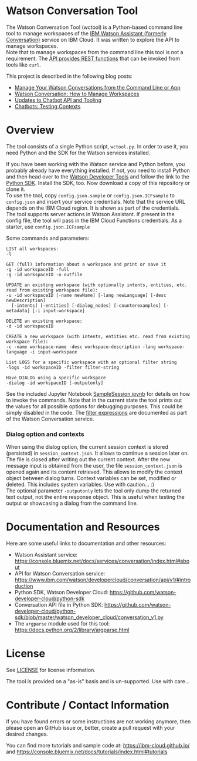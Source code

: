 # Watson Conversation Tool
The Watson Conversation Tool (wctool) is a Python-based command line tool to manage workspaces of the [IBM Watson Assistant (formerly Conversation)](https://www.ibm.com/watson/developercloud/doc/conversation/index.html) service on IBM Cloud. It was written to explore the API to manage workspaces.   
Note that to manage workspaces from the command line this tool is not a requirement. The [API provides REST functions](https://www.ibm.com/watson/developercloud/conversation/api/v1/?curl#workspaces) that can be invoked from tools like `curl`.

This project is described in the following blog posts:
* [Manage Your Watson Conversations from the Command Line or App](http://blog.4loeser.net/2017/03/manage-your-watson-conversations-from.html)
* [Watson Conversation: How to Manage Workspaces](https://www.ibm.com/blogs/bluemix/2017/04/watson-conversation-manage-workspaces/)
* [Updates to Chatbot API and Tooling](http://blog.4loeser.net/2017/05/updates-to-chatbot-api-and-tooling.html)
* [Chatbots: Testing Contexts](http://blog.4loeser.net/2017/07/chatbots-testing-contexts.html)

# Overview
The tool consists of a single Python script, `wctool.py`. In order to use it, you need Python and the SDK for the Watson services installed.

If you have been working with the Watson service and Python before, you probably already have everything installed. If not, you need to install Python and then head over to the [Watson Developer Tools](https://www.ibm.com/watson/developercloud/developer-tools.html) and follow the link to the [Python SDK](https://github.com/watson-developer-cloud/python-sdk). Install the SDK, too. Now download a copy of this repository or clone it.   
To use the tool, copy `config.json.sample` or `config.json.ICFsample` to `config.json` and insert your service credentials. Note that the service URL depends on the IBM Cloud region. It is shown as part of the credentials.   
The tool supports server actions in Watson Assistant. If present in the config file, the tool will pass in the IBM Cloud Functions credentials. As a starter, use `config.json.ICFsample`

Some commands and parameters:
```
LIST all workspaces:
-l

GET (full) information about a workspace and print or save it
-g -id workspaceID -full       
-g -id workspaceID -o outfile

UPDATE an existing workspace (with optionally intents, entities, etc. read from existing workspace file):
-u -id workspaceID [-name newName] [-lang newLanguage] [-desc newDescription]
  [-intents] [-entities] [-dialog_nodes] [-counterexamples] [-metadata] [-i input-workspace]

DELETE an existing workspace:
-d -id workspaceID

CREATE a new workspace (with intents, entities etc. read from existing workspace file):
-c -name workspace-name -desc workspace-description -lang workspace-language -i input-workspace

List LOGS for a specific workspace with an optional filter string
-logs -id workspaceID -filter filter-string

Have DIALOG using a specific workspace
-dialog -id workspaceID [-outputonly]
```

See the included Jupyter Notebook [SampleSession.ipynb](SampleSession.ipynb) for details on how to invoke the commands. Note that in the current state the tool prints out the values for all possible options for debugging purposes. This could be simply disabled in the code. The [filter expressions](https://www.ibm.com/watson/developercloud/doc/conversation/filter-reference.html) are documented as part of the Watson Conversation service.

### Dialog option and contexts
When using the dialog option, the current session context is stored (persisted) in `session_context.json`. It allows to continue a session later on. The file is closed after writing out the current context. After the new message input is obtained from the user, the file `session_context.json` is opened again and its content retrieved. This allows to modify the context object between dialog turns. Context variables can be set, modified or deleted. This includes system variables. Use with caution... :)   
The optional parameter `-outputonly` lets the tool only dump the returned text output, not the entire response object. This is useful when testing the output or showcasing a dialog from the command line.



# Documentation and Resources
Here are some useful links to documentation and other resources:
* Watson Assistant service: https://console.bluemix.net/docs/services/conversation/index.html#about
* API for Watson Conversation service: https://www.ibm.com/watson/developercloud/conversation/api/v1/#introduction
* Python SDK, Watson Developer Cloud: https://github.com/watson-developer-cloud/python-sdk
* Conversation API file in Python SDK: https://github.com/watson-developer-cloud/python-sdk/blob/master/watson_developer_cloud/conversation_v1.py
* The `argparse` module used for this tool: https://docs.python.org/2/library/argparse.html

# License
See [LICENSE](LICENSE) for license information.

The tool is provided on a "as-is" basis and is un-supported. Use with care...

# Contribute / Contact Information
If you have found errors or some instructions are not working anymore, then please open an GitHub issue or, better, create a pull request with your desired changes.

You can find more tutorials and sample code at:
https://ibm-cloud.github.io/ and https://console.bluemix.net/docs/tutorials/index.html#tutorials
